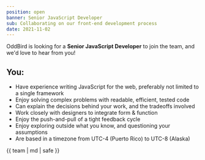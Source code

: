 ```yaml
---
position: open
banner: Senior JavaScript Developer
sub: Collaborating on our front-end development process
date: 2021-11-02
---
```


OddBird is looking for a **Senior JavaScript Developer** to join the team,
and we'd love to hear from you!

## You:

- Have experience writing JavaScript for the web, preferably not limited to a single framework
- Enjoy solving complex problems with readable, efficient, tested code
- Can explain the decisions behind your work, and the tradeoffs involved
- Work closely with designers to integrate form & function
- Enjoy the push-and-pull of a tight feedback cycle
- Enjoy exploring outside what you know, and questioning your assumptions
- Are based in a timezone from UTC-4 (Puerto Rico) to UTC-8 (Alaska)


{{ team | md | safe }}
